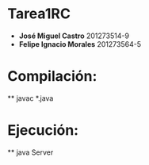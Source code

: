 # Tarea1RC

* **José Miguel Castro** 			201273514-9
* **Felipe Ignacio Morales**	201273564-5

# Compilación:

** javac *.java

# Ejecución:

** java Server